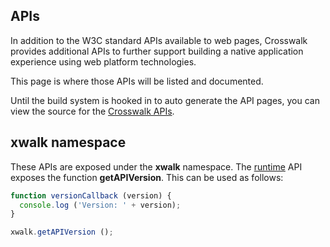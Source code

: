 ## APIs
In addition to the W3C standard APIs available to web pages, Crosswalk provides additional APIs to further support building a native application experience using web platform technologies.

This page is where those APIs will be listed and documented.

Until the build system is hooked in to auto generate the API pages, you can view the source for the <a href='https://github.com/crosswalk-project/crosswalk/tree/master/jsapi'>Crosswalk APIs</a>.

## xwalk namespace
These APIs are exposed under the **xwalk** namespace. The <a href='https://github.com/crosswalk-project/crosswalk/blob/master/jsapi/runtime.idl'>runtime</a> API exposes the function **getAPIVersion**. This can be used as follows:

```javascript
function versionCallback (version) {
  console.log ('Version: ' + version);
}

xwalk.getAPIVersion ();
```
